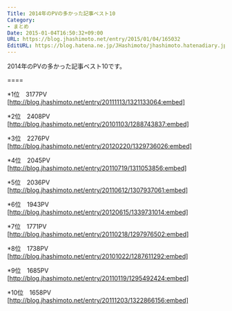 ```yaml
---
Title: 2014年のPVの多かった記事ベスト10
Category:
- まとめ
Date: 2015-01-04T16:50:32+09:00
URL: https://blog.jhashimoto.net/entry/2015/01/04/165032
EditURL: https://blog.hatena.ne.jp/JHashimoto/jhashimoto.hatenadiary.jp/atom/entry/8454420450079029324
---
```


2014年のPVの多かった記事ベスト10です。

====

*1位　3177PV
[http://blog.jhashimoto.net/entry/20111113/1321133064:embed]

*2位　2408PV
[http://blog.jhashimoto.net/entry/20101103/1288743837:embed]

*3位　2276PV
[http://blog.jhashimoto.net/entry/20120220/1329736026:embed]

*4位　2045PV
[http://blog.jhashimoto.net/entry/20110719/1311053856:embed]

*5位　2036PV
[http://blog.jhashimoto.net/entry/20110612/1307937061:embed]

*6位　1943PV
[http://blog.jhashimoto.net/entry/20120615/1339731014:embed]

*7位　1771PV
[http://blog.jhashimoto.net/entry/20110218/1297976502:embed]

*8位　1738PV
[http://blog.jhashimoto.net/entry/20101022/1287611292:embed]

*9位　1685PV
[http://blog.jhashimoto.net/entry/20110119/1295492424:embed]

*10位　1658PV
[http://blog.jhashimoto.net/entry/20111203/1322866156:embed]

